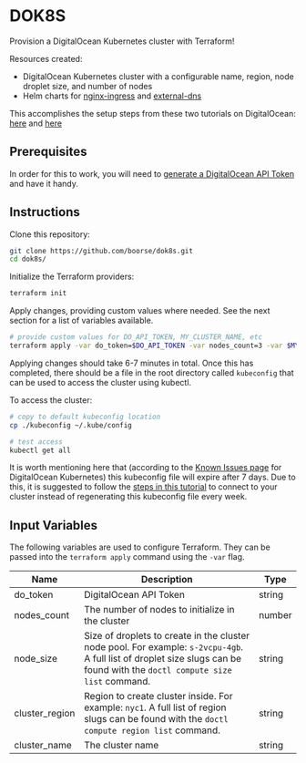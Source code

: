 # DOK8S

Provision a DigitalOcean Kubernetes cluster with Terraform!

Resources created:

- DigitalOcean Kubernetes cluster with a configurable name, region, node droplet size, and number of nodes
- Helm charts for [nginx-ingress](https://github.com/helm/charts/tree/master/stable/nginx-ingress) and [external-dns](https://github.com/helm/charts/tree/master/stable/external-dns)

This accomplishes the setup steps from these two tutorials on DigitalOcean: [here](https://www.digitalocean.com/community/tutorials/how-to-automatically-manage-dns-records-from-digitalocean-kubernetes-using-externaldns) and [here](https://www.digitalocean.com/community/tutorials/how-to-set-up-an-nginx-ingress-on-digitalocean-kubernetes-using-helm)

## Prerequisites

In order for this to work, you will need to [generate a DigitalOcean API Token](https://www.digitalocean.com/docs/apis-clis/api/create-personal-access-token/) and have it handy.

## Instructions

Clone this repository:

```sh
git clone https://github.com/boorse/dok8s.git
cd dok8s/
```

Initialize the Terraform providers:

```sh
terraform init
```

Apply changes, providing custom values where needed. See the next section for a list of variables available.

```sh
# provide custom values for DO_API_TOKEN, MY_CLUSTER_NAME, etc
terraform apply -var do_token=$DO_API_TOKEN -var nodes_count=3 -var $MY_CLUSTER_NAME -var node_size=$SIZE -var cluster_region=$DO_REGION
```

Applying changes should take 6-7 minutes in total. Once this has completed, there should be a file in the root directory called `kubeconfig` that can be used to access the cluster using kubectl.

To access the cluster:

```sh
# copy to default kubeconfig location
cp ./kubeconfig ~/.kube/config

# test access
kubectl get all 
```

It is worth mentioning here that (according to the [Known Issues page](https://www.digitalocean.com/docs/kubernetes/#known-issues) for DigitalOcean Kubernetes) this kubeconfig file will expire after 7 days. Due to this, it is suggested to follow the [steps in this tutorial](https://www.digitalocean.com/docs/kubernetes/how-to/connect-to-cluster/) to connect to your cluster instead of regenerating this kubeconfig file every week.

## Input Variables

The following variables are used to configure Terraform. They can be passed into the `terraform apply` command using the `-var` flag.

| Name           | Description                                                  | Type   |
| -------------- | ------------------------------------------------------------ | ------ |
| do_token       | DigitalOcean API Token                                       | string |
| nodes_count    | The number of nodes to initialize in the cluster             | number |
| node_size      | Size of droplets to create in the cluster node pool. For example: `s-2vcpu-4gb`. A full list of droplet size slugs can be found with the `doctl compute size list` command. | string |
| cluster_region | Region to create cluster inside. For example: `nyc1`. A full list of region slugs can be found with the `doctl compute region list` command. | string |
| cluster_name   | The cluster name                                             | string |

